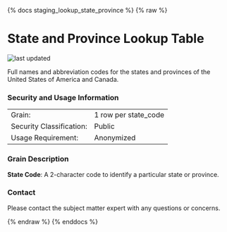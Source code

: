 {% docs staging_lookup_state_province %}
{% raw %}

# State and Province Lookup Table

![last updated](assets/update_badges/staging_lookup_state_province.svg)

Full names and abbreviation codes for the states and provinces of the United States of
America and Canada.

### Security and Usage Information
|     |     |
| --- | --- |
| Grain:                   | 1 row per state_code |
| Security Classification: | Public|
| Usage Requirement:       | Anonymized |

### Grain Description
**State Code**: A 2-character code to identify a particular state or province.

### Contact
Please contact the subject matter expert with any questions or concerns.

{% endraw %}
{% enddocs %}